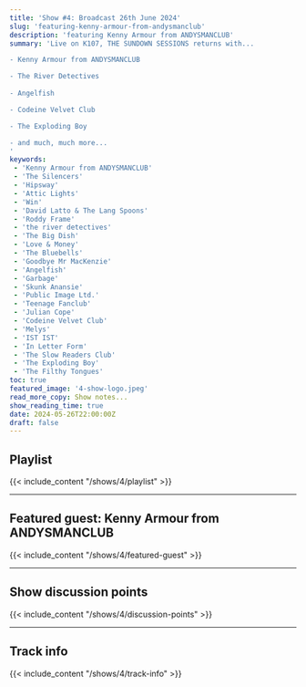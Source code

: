 ```yaml
---
title: 'Show #4: Broadcast 26th June 2024'
slug: 'featuring-kenny-armour-from-andysmanclub'
description: 'featuring Kenny Armour from ANDYSMANCLUB'
summary: 'Live on K107, THE SUNDOWN SESSIONS returns with...

- Kenny Armour from ANDYSMANCLUB

- The River Detectives
        
- Angelfish

- Codeine Velvet Club

- The Exploding Boy

- and much, much more...
'
keywords:
 - 'Kenny Armour from ANDYSMANCLUB'
 - 'The Silencers'
 - 'Hipsway'
 - 'Attic Lights'
 - 'Win'
 - 'David Latto & The Lang Spoons'
 - 'Roddy Frame'
 - 'the river detectives'
 - 'The Big Dish'
 - 'Love & Money'
 - 'The Bluebells'
 - 'Goodbye Mr MacKenzie'
 - 'Angelfish'
 - 'Garbage'
 - 'Skunk Anansie'
 - 'Public Image Ltd.'
 - 'Teenage Fanclub'
 - 'Julian Cope'
 - 'Codeine Velvet Club'
 - 'Melys'
 - 'IST IST'
 - 'In Letter Form'
 - 'The Slow Readers Club'
 - 'The Exploding Boy'
 - 'The Filthy Tongues'
toc: true
featured_image: '4-show-logo.jpeg'
read_more_copy: Show notes...
show_reading_time: true
date: 2024-05-26T22:00:00Z
draft: false
---
```


## Playlist
{{< include_content "/shows/4/playlist" >}}

---

## Featured guest: Kenny Armour from ANDYSMANCLUB
{{< include_content "/shows/4/featured-guest" >}}

---

## Show discussion points
{{< include_content "/shows/4/discussion-points" >}}

---

## Track info
{{< include_content "/shows/4/track-info" >}}
